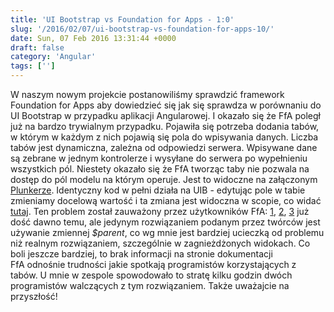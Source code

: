 ```yaml
---
title: 'UI Bootstrap vs Foundation for Apps - 1:0'
slug: '/2016/02/07/ui-bootstrap-vs-foundation-for-apps-10/'
date: Sun, 07 Feb 2016 13:31:44 +0000
draft: false
category: 'Angular'
tags: ['']
---
```


W naszym nowym projekcie postanowiliśmy sprawdzić framework Foundation for Apps aby dowiedzieć się jak się sprawdza w porównaniu do UI Bootstrap w przypadku aplikacji Angularowej. I okazało się że FfA poległ już na bardzo trywialnym przypadku. Pojawiła się potrzeba dodania tabów, w którym w każdym z nich pojawią się pola do wpisywania danych. Liczba tabów jest dynamiczna, zależna od odpowiedzi serwera. Wpisywane dane są zebrane w jednym kontrolerze i wysyłane do serwera po wypełnieniu wszystkich pól. Niestety okazało się że FfA tworząc taby nie pozwala na dostęp do pól modelu na którym operuje. Jest to widoczne na załączonym [Plunkerze](https://plnkr.co/edit/K5epjLvKaWzuIT6T7xMM?p=preview). Identyczny kod w pełni działa na UIB - edytując pole w tabie zmieniamy docelową wartość i ta zmiana jest widoczna w scopie, co widać [tutaj](https://plnkr.co/edit/4Sd297bsUgDNo7DoKFaP?p=preview). Ten problem został zauważony przez użytkowników FfA: [1](http://foundation.zurb.com/forum/posts/21815-access-parent-scope-inside-zf-tabs-directive), [2](http://foundation.zurb.com/forum/posts/22749-accessing-scope-in-double-nested-zf-tab-directive), [3](https://github.com/zurb/foundation-apps/issues/588) już dość dawno temu, ale jedynym rozwiązaniem podanym przez twórców jest używanie zmiennej _$parent_, co wg mnie jest bardziej ucieczką od problemu niż realnym rozwiązaniem, szczególnie w zagnieżdżonych widokach. Co boli jeszcze bardziej, to brak informacji na stronie dokumentacji FfA odnośnie trudności jakie spotkają programistów korzystających z tabów. U mnie w zespole spowodowało to stratę kilku godzin dwóch programistów walczących z tym rozwiązaniem. Także uważajcie na przyszłość!